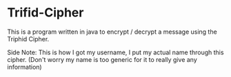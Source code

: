 # Trifid-Cipher

This is a program written in java to encrypt / decrypt a message using the Triphid Cipher.

Side Note: This is how I got my username, I put my actual name through this cipher.
(Don't worry my name is too generic for it to really give any information)
